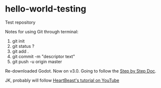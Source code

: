 # hello-world-testing
Test repository 

Notes for using Git through terminal:
1. git init
2. git status ?
3. git add .
4. git commit -m "descriptor text"
5. git push -u origin master

Re-downloaded Godot. Now on v3.0. Going to follow the [Step by Step Doc](http://docs.godotengine.org/en/3.0/getting_started/step_by_step/index.html). 

JK, probably will follow [HeartBeast's tutorial on YouTube](https://www.youtube.com/watch?v=wETY5_9kFtA&list=PL9FzW-m48fn2jlBu_0DRh7PvAt-GULEmd)

